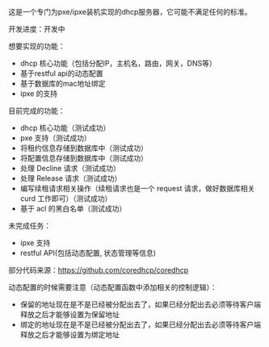 这是一个专门为pxe/ipxe装机实现的dhcp服务器，它可能不满足任何的标准。

开发进度：开发中

想要实现的功能：
* dhcp 核心功能（包括分配IP，主机名，路由，网关，DNS等）
* 基于restful api的动态配置
* 基于数据库的mac地址绑定
* ipxe 的支持

目前完成的功能：
* dhcp 核心功能（测试成功）
* pxe 支持（测试成功）
* 将租约信息存储到数据库中（测试成功）
* 将配置信息存储到数据库中（测试成功）
* 处理 Decline 请求（测试成功）
* 处理 Release 请求（测试成功）
* 编写续租请求相关操作（续租请求也是一个 request 请求，做好数据库相关 curd 工作即可）（测试成功）
* 基于 acl 的黑白名单（测试成功）

未完成任务：
* ipxe 支持
* restful API(包括动态配置, 状态管理等信息)


部分代码来源：https://github.com/coredhcp/coredhcp

动态配置的时候需要注意（动态配置函数中添加相关的控制逻辑）：
* 保留的地址现在是不是已经被分配出去了，如果已经分配出去必须等待客户端释放之后才能够设置为保留地址
* 绑定的地址现在是不是已经被分配出去了，如果已经分配出去必须等待客户端释放之后才能够设置为绑定地址


